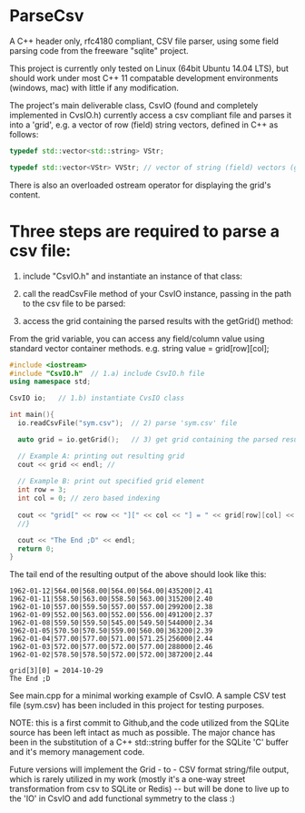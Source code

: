 # ParseCsv
A C++ header only, rfc4180 compliant, CSV file parser, using some field parsing code from the freeware "sqlite" project. 

This project is currently only tested on Linux (64bit Ubuntu 14.04 LTS), but should work under most C++ 11 compatable development environments (windows, mac) with little if any modification. 

The project's main deliverable class, CsvIO (found and completely implemented in CvsIO.h) currently access a csv compliant file and parses it into a 'grid', e.g. a vector of row (field) string vectors, defined in C++ as follows:

``` C++
typedef std::vector<std::string> VStr;

typedef std::vector<VStr> VVStr; // vector of string (field) vectors (grid)
```

There is also an overloaded ostream operator for displaying the grid's content.

# Three steps are required to parse a csv file:

1) include "CsvIO.h" and instantiate an instance of that class:


2) call the readCsvFile method of your CsvIO instance, passing in the path to the csv file to be parsed:


3) access the grid containing the parsed results with the getGrid() method:

  
From the grid variable, you can access any field/column value using standard vector container methods. 
	e.g. string value = grid[row][col];
	
```C++
#include <iostream>
#include "CsvIO.h"  // 1.a) include CsvIO.h file
using namespace std;

CsvIO io;   // 1.b) instantiate CvsIO class

int main(){
  io.readCsvFile("sym.csv");  // 2) parse 'sym.csv' file

  auto grid = io.getGrid();   // 3) get grid containing the parsed results

  // Example A: printing out resulting grid
  cout << grid << endl; // 
  
  // Example B: print out specified grid element
  int row = 3;
  int col = 0; // zero based indexing
  
  cout << "grid[" << row << "][" << col << "] = " << grid[row][col] << endl; 
  //}

  cout << "The End ;D" << endl;
  return 0;
}
```
The tail end of the resulting output of the above should look like this:

```
1962-01-12|564.00|568.00|564.00|564.00|435200|2.41
1962-01-11|558.50|563.00|558.50|563.00|315200|2.40
1962-01-10|557.00|559.50|557.00|557.00|299200|2.38
1962-01-09|552.00|563.00|552.00|556.00|491200|2.37
1962-01-08|559.50|559.50|545.00|549.50|544000|2.34
1962-01-05|570.50|570.50|559.00|560.00|363200|2.39
1962-01-04|577.00|577.00|571.00|571.25|256000|2.44
1962-01-03|572.00|577.00|572.00|577.00|288000|2.46
1962-01-02|578.50|578.50|572.00|572.00|387200|2.44

grid[3][0] = 2014-10-29
The End ;D
```


See main.cpp for a minimal working example of CsvIO. A sample CSV test file (sym.csv) has been included in this project for testing purposes.


NOTE: this is a first commit to Github,and the code utilized from the SQLite source has been left intact as much as possible. The major chance has been in the substitution of a C++ std::string buffer for the SQLite 'C' buffer and it's memory management code.

Future versions will implement the Grid - to - CSV format string/file output, which is rarely utilized in my work (mostly it's a one-way street transformation from csv to SQLite or Redis) -- but will be done to live up to the 'IO' in CsvIO and add functional symmetry to the class :)
 
